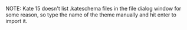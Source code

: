NOTE: Kate 15 doesn't list .kateschema files in the file dialog window for some reason, so type the name of the theme manually and hit enter to import it.